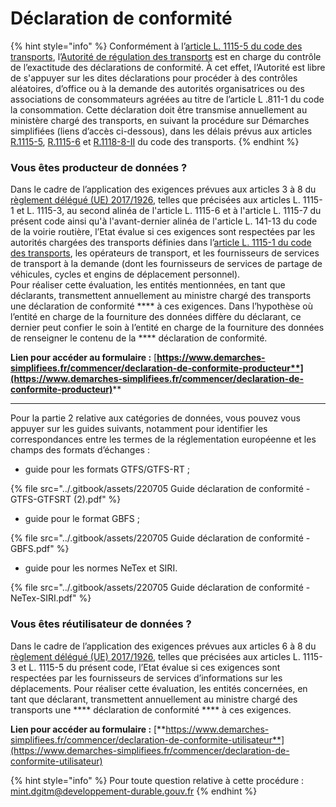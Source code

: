 # Déclaration de conformité

{% hint style="info" %}
Conformément à l’[article L. 1115-5 du code des transports](https://www.legifrance.gouv.fr/codes/article\_lc/LEGIARTI000039670601), l’[Autorité de régulation des transports](https://www.autorite-transports.fr/) est en charge du contrôle de l’exactitude des déclarations de conformité. À cet effet, l’Autorité est libre de s'appuyer sur les dites déclarations pour procéder à des contrôles aléatoires, d’office ou à la demande des autorités organisatrices ou des associations de consommateurs agréées au titre de l’article L .811-1 du code la consommation. Cette déclaration doit être transmise annuellement au ministère chargé des transports, en suivant la procédure sur Démarches simplifiées (liens d’accès ci-dessous), dans les délais prévus aux articles [R.1115-5](https://www.legifrance.gouv.fr/codes/article\_lc/LEGIARTI000042872184), [R.1115-6](https://www.legifrance.gouv.fr/codes/article\_lc/LEGIARTI000042872186) et [R.1118-8-II](https://www.legifrance.gouv.fr/codes/article\_lc/LEGIARTI000042872190) du code des transports.
{% endhint %}

### Vous êtes producteur de données ?&#x20;

Dans le cadre de l’application des exigences prévues aux articles 3 à 8 du [règlement délégué (UE) 2017/1926](https://eur-lex.europa.eu/legal-content/FR/TXT/PDF/?uri=CELEX:32017R1926\&from=EN), telles que précisées aux articles L. 1115-1 et L. 1115-3, au second alinéa de l'article L. 1115-6 et à l'article L. 1115-7 du présent code ainsi qu'à l'avant-dernier alinéa de l'article L. 141-13 du code de la voirie routière, l’Etat évalue si ces exigences sont respectées par les autorités chargées des transports définies dans l’[article L. 1115-1 du code des transports](https://www.legifrance.gouv.fr/codes/article\_lc/LEGIARTI000039784273/), les opérateurs de transport, et les fournisseurs de services de transport à la demande (dont les fournisseurs de services de partage de véhicules, cycles et engins de déplacement personnel). \
Pour réaliser cette évaluation, les entités mentionnées, en tant que déclarants, transmettent annuellement au ministre chargé des transports une déclaration de conformité **** à ces exigences. Dans l’hypothèse où l’entité en charge de la fourniture des données diffère du déclarant, ce dernier peut confier le soin à l’entité en charge de la fourniture des données de renseigner le contenu de la **** déclaration de conformité.

**Lien pour accéder au formulaire :** [**https://www.demarches-simplifiees.fr/commencer/declaration-de-conformite-producteur**](https://www.demarches-simplifiees.fr/commencer/declaration-de-conformite-producteur)****

****

Pour la partie 2 relative aux catégories de données, vous pouvez vous appuyer sur les guides suivants, notamment pour identifier les correspondances entre les termes de la réglementation européenne et les champs des formats d’échanges :&#x20;

* guide pour les formats GTFS/GTFS-RT ;

{% file src="../.gitbook/assets/220705 Guide déclaration de conformité - GTFS-GTFSRT (2).pdf" %}

* guide pour le format GBFS ;

{% file src="../.gitbook/assets/220705 Guide déclaration de conformité - GBFS.pdf" %}

* guide pour les normes NeTex et SIRI.&#x20;

{% file src="../.gitbook/assets/220705 Guide déclaration de conformité - NeTex-SIRI.pdf" %}

### Vous êtes réutilisateur de données ?&#x20;

Dans le cadre de l’application des exigences prévues aux articles 6 à 8 du [règlement délégué (UE) 2017/1926](https://eur-lex.europa.eu/legal-content/FR/TXT/PDF/?uri=CELEX:32017R1926\&from=EN), telles que précisées aux articles L. 1115-3 et L. 1115-5 du présent code, l’Etat évalue si ces exigences sont respectées par les fournisseurs de services d’informations sur les déplacements. Pour réaliser cette évaluation, les entités concernées, en tant que déclarant, transmettent annuellement au ministre chargé des transports une **** déclaration de conformité **** à ces exigences.

**Lien pour accéder au formulaire :** [**https://www.demarches-simplifiees.fr/commencer/declaration-de-conformite-utilisateur**](https://www.demarches-simplifiees.fr/commencer/declaration-de-conformite-utilisateur)

{% hint style="info" %}
Pour toute question relative à cette procédure : mint.dgitm@developpement-durable.gouv.fr
{% endhint %}

